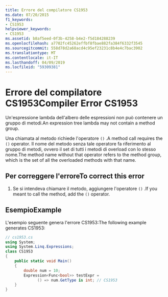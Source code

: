 ```yaml
---
title: Errore del compilatore CS1953
ms.date: 07/20/2015
f1_keywords:
- CS1953
helpviewer_keywords:
- CS1953
ms.assetid: b8af5eed-0f3b-4258-b4e2-f5d184288239
ms.openlocfilehash: a7702fc45262effbf8fbae882fa384f6332f3545
ms.sourcegitcommit: 558d78d2a68acd4c95ef23231c8b4e4c7bac3902
ms.translationtype: MT
ms.contentlocale: it-IT
ms.lasthandoff: 04/09/2019
ms.locfileid: "59309381"
---
```

# <a name="compiler-error-cs1953"></a><span data-ttu-id="63076-102">Errore del compilatore CS1953</span><span class="sxs-lookup"><span data-stu-id="63076-102">Compiler Error CS1953</span></span>
<span data-ttu-id="63076-103">Un'espressione lambda dell'albero delle espressioni non può contenere un gruppo di metodi.</span><span class="sxs-lookup"><span data-stu-id="63076-103">An expression tree lambda may not contain a method group.</span></span>  
  
 <span data-ttu-id="63076-104">Una chiamata al metodo richiede l'operatore `()` .</span><span class="sxs-lookup"><span data-stu-id="63076-104">A method call requires the `()` operator.</span></span> <span data-ttu-id="63076-105">Il nome del metodo senza tale operatore fa riferimento al gruppo di metodi, ovvero il set di tutti i metodi di overload con lo stesso nome.</span><span class="sxs-lookup"><span data-stu-id="63076-105">The method name without that operator refers to the method group, which is the set of all the overloaded methods with that name.</span></span>  
  
## <a name="to-correct-this-error"></a><span data-ttu-id="63076-106">Per correggere l'errore</span><span class="sxs-lookup"><span data-stu-id="63076-106">To correct this error</span></span>  
  
1. <span data-ttu-id="63076-107">Se si intendeva chiamare il metodo, aggiungere l'operatore `()` .</span><span class="sxs-lookup"><span data-stu-id="63076-107">If you meant to call the method, add the `()` operator.</span></span>  
  
## <a name="example"></a><span data-ttu-id="63076-108">Esempio</span><span class="sxs-lookup"><span data-stu-id="63076-108">Example</span></span>  
 <span data-ttu-id="63076-109">L'esempio seguente genera l'errore CS1953:</span><span class="sxs-lookup"><span data-stu-id="63076-109">The following example generates CS1953:</span></span>  
  
```csharp  
// cs1953.cs  
using System;  
using System.Linq.Expressions;  
class CS1953  
{  
    public static void Main()  
    {  
        double num = 10;  
        Expression<Func<bool>> testExpr =  
              () => num.GetType is int; // CS1953   
    }  
}  
```
